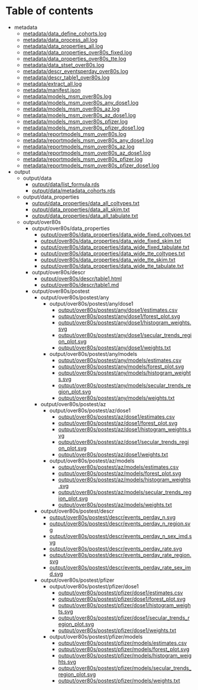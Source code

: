 # Table of contents

* metadata
  * [metadata/data_define_cohorts.log](metadata/data_define_cohorts.log)
  * [metadata/data_process_all.log](metadata/data_process_all.log)
  * [metadata/data_properties_all.log](metadata/data_properties_all.log)
  * [metadata/data_properties_over80s_fixed.log](metadata/data_properties_over80s_fixed.log)
  * [metadata/data_properties_over80s_tte.log](metadata/data_properties_over80s_tte.log)
  * [metadata/data_stset_over80s.log](metadata/data_stset_over80s.log)
  * [metadata/descr_eventsperday_over80s.log](metadata/descr_eventsperday_over80s.log)
  * [metadata/descr_table1_over80s.log](metadata/descr_table1_over80s.log)
  * [metadata/extract_all.log](metadata/extract_all.log)
  * [metadata/manifest.json](metadata/manifest.json)
  * [metadata/models_msm_over80s.log](metadata/models_msm_over80s.log)
  * [metadata/models_msm_over80s_any_dose1.log](metadata/models_msm_over80s_any_dose1.log)
  * [metadata/models_msm_over80s_az.log](metadata/models_msm_over80s_az.log)
  * [metadata/models_msm_over80s_az_dose1.log](metadata/models_msm_over80s_az_dose1.log)
  * [metadata/models_msm_over80s_pfizer.log](metadata/models_msm_over80s_pfizer.log)
  * [metadata/models_msm_over80s_pfizer_dose1.log](metadata/models_msm_over80s_pfizer_dose1.log)
  * [metadata/reportmodels_msm_over80s.log](metadata/reportmodels_msm_over80s.log)
  * [metadata/reportmodels_msm_over80s_any_dose1.log](metadata/reportmodels_msm_over80s_any_dose1.log)
  * [metadata/reportmodels_msm_over80s_az.log](metadata/reportmodels_msm_over80s_az.log)
  * [metadata/reportmodels_msm_over80s_az_dose1.log](metadata/reportmodels_msm_over80s_az_dose1.log)
  * [metadata/reportmodels_msm_over80s_pfizer.log](metadata/reportmodels_msm_over80s_pfizer.log)
  * [metadata/reportmodels_msm_over80s_pfizer_dose1.log](metadata/reportmodels_msm_over80s_pfizer_dose1.log)
* output
  * output/data
    * [output/data/list_formula.rds](output/data/list_formula.rds)
    * [output/data/metadata_cohorts.rds](output/data/metadata_cohorts.rds)
  * output/data_properties
    * [output/data_properties/data_all_coltypes.txt](output/data_properties/data_all_coltypes.txt)
    * [output/data_properties/data_all_skim.txt](output/data_properties/data_all_skim.txt)
    * [output/data_properties/data_all_tabulate.txt](output/data_properties/data_all_tabulate.txt)
  * output/over80s
    * output/over80s/data_properties
      * [output/over80s/data_properties/data_wide_fixed_coltypes.txt](output/over80s/data_properties/data_wide_fixed_coltypes.txt)
      * [output/over80s/data_properties/data_wide_fixed_skim.txt](output/over80s/data_properties/data_wide_fixed_skim.txt)
      * [output/over80s/data_properties/data_wide_fixed_tabulate.txt](output/over80s/data_properties/data_wide_fixed_tabulate.txt)
      * [output/over80s/data_properties/data_wide_tte_coltypes.txt](output/over80s/data_properties/data_wide_tte_coltypes.txt)
      * [output/over80s/data_properties/data_wide_tte_skim.txt](output/over80s/data_properties/data_wide_tte_skim.txt)
      * [output/over80s/data_properties/data_wide_tte_tabulate.txt](output/over80s/data_properties/data_wide_tte_tabulate.txt)
    * output/over80s/descr
      * [output/over80s/descr/table1.html](output/over80s/descr/table1.html)
      * [output/over80s/descr/table1.md](output/over80s/descr/table1.md)
    * output/over80s/postest
      * output/over80s/postest/any
        * output/over80s/postest/any/dose1
          * [output/over80s/postest/any/dose1/estimates.csv](output/over80s/postest/any/dose1/estimates.csv)
          * [output/over80s/postest/any/dose1/forest_plot.svg](output/over80s/postest/any/dose1/forest_plot.svg)
          * [output/over80s/postest/any/dose1/histogram_weights.svg](output/over80s/postest/any/dose1/histogram_weights.svg)
          * [output/over80s/postest/any/dose1/secular_trends_region_plot.svg](output/over80s/postest/any/dose1/secular_trends_region_plot.svg)
          * [output/over80s/postest/any/dose1/weights.txt](output/over80s/postest/any/dose1/weights.txt)
        * output/over80s/postest/any/models
          * [output/over80s/postest/any/models/estimates.csv](output/over80s/postest/any/models/estimates.csv)
          * [output/over80s/postest/any/models/forest_plot.svg](output/over80s/postest/any/models/forest_plot.svg)
          * [output/over80s/postest/any/models/histogram_weights.svg](output/over80s/postest/any/models/histogram_weights.svg)
          * [output/over80s/postest/any/models/secular_trends_region_plot.svg](output/over80s/postest/any/models/secular_trends_region_plot.svg)
          * [output/over80s/postest/any/models/weights.txt](output/over80s/postest/any/models/weights.txt)
      * output/over80s/postest/az
        * output/over80s/postest/az/dose1
          * [output/over80s/postest/az/dose1/estimates.csv](output/over80s/postest/az/dose1/estimates.csv)
          * [output/over80s/postest/az/dose1/forest_plot.svg](output/over80s/postest/az/dose1/forest_plot.svg)
          * [output/over80s/postest/az/dose1/histogram_weights.svg](output/over80s/postest/az/dose1/histogram_weights.svg)
          * [output/over80s/postest/az/dose1/secular_trends_region_plot.svg](output/over80s/postest/az/dose1/secular_trends_region_plot.svg)
          * [output/over80s/postest/az/dose1/weights.txt](output/over80s/postest/az/dose1/weights.txt)
        * output/over80s/postest/az/models
          * [output/over80s/postest/az/models/estimates.csv](output/over80s/postest/az/models/estimates.csv)
          * [output/over80s/postest/az/models/forest_plot.svg](output/over80s/postest/az/models/forest_plot.svg)
          * [output/over80s/postest/az/models/histogram_weights.svg](output/over80s/postest/az/models/histogram_weights.svg)
          * [output/over80s/postest/az/models/secular_trends_region_plot.svg](output/over80s/postest/az/models/secular_trends_region_plot.svg)
          * [output/over80s/postest/az/models/weights.txt](output/over80s/postest/az/models/weights.txt)
      * output/over80s/postest/descr
        * [output/over80s/postest/descr/events_perday_n.svg](output/over80s/postest/descr/events_perday_n.svg)
        * [output/over80s/postest/descr/events_perday_n_region.svg](output/over80s/postest/descr/events_perday_n_region.svg)
        * [output/over80s/postest/descr/events_perday_n_sex_imd.svg](output/over80s/postest/descr/events_perday_n_sex_imd.svg)
        * [output/over80s/postest/descr/events_perday_rate.svg](output/over80s/postest/descr/events_perday_rate.svg)
        * [output/over80s/postest/descr/events_perday_rate_region.svg](output/over80s/postest/descr/events_perday_rate_region.svg)
        * [output/over80s/postest/descr/events_perday_rate_sex_imd.svg](output/over80s/postest/descr/events_perday_rate_sex_imd.svg)
      * output/over80s/postest/pfizer
        * output/over80s/postest/pfizer/dose1
          * [output/over80s/postest/pfizer/dose1/estimates.csv](output/over80s/postest/pfizer/dose1/estimates.csv)
          * [output/over80s/postest/pfizer/dose1/forest_plot.svg](output/over80s/postest/pfizer/dose1/forest_plot.svg)
          * [output/over80s/postest/pfizer/dose1/histogram_weights.svg](output/over80s/postest/pfizer/dose1/histogram_weights.svg)
          * [output/over80s/postest/pfizer/dose1/secular_trends_region_plot.svg](output/over80s/postest/pfizer/dose1/secular_trends_region_plot.svg)
          * [output/over80s/postest/pfizer/dose1/weights.txt](output/over80s/postest/pfizer/dose1/weights.txt)
        * output/over80s/postest/pfizer/models
          * [output/over80s/postest/pfizer/models/estimates.csv](output/over80s/postest/pfizer/models/estimates.csv)
          * [output/over80s/postest/pfizer/models/forest_plot.svg](output/over80s/postest/pfizer/models/forest_plot.svg)
          * [output/over80s/postest/pfizer/models/histogram_weights.svg](output/over80s/postest/pfizer/models/histogram_weights.svg)
          * [output/over80s/postest/pfizer/models/secular_trends_region_plot.svg](output/over80s/postest/pfizer/models/secular_trends_region_plot.svg)
          * [output/over80s/postest/pfizer/models/weights.txt](output/over80s/postest/pfizer/models/weights.txt)
